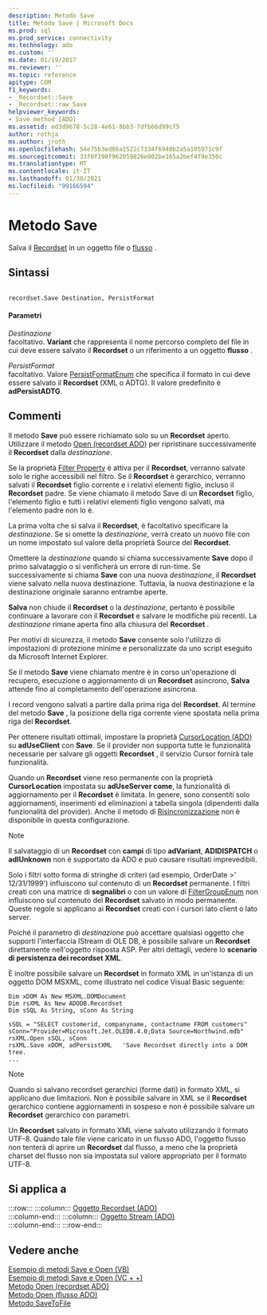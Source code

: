 ```yaml
---
description: Metodo Save
title: Metodo Save | Microsoft Docs
ms.prod: sql
ms.prod_service: connectivity
ms.technology: ado
ms.custom: ''
ms.date: 01/19/2017
ms.reviewer: ''
ms.topic: reference
apitype: COM
f1_keywords:
- _Recordset::Save
- _Recordset::raw_Save
helpviewer_keywords:
- Save method [ADO]
ms.assetid: ed3d9678-5c28-4e61-8bb3-7dfb66d99cf5
author: rothja
ms.author: jroth
ms.openlocfilehash: 54e75b3ed86a1522c7334f6948b2a5a105971c9f
ms.sourcegitcommit: 33f0f190f962059826e002be165a2bef4f9e350c
ms.translationtype: MT
ms.contentlocale: it-IT
ms.lasthandoff: 01/30/2021
ms.locfileid: "99166594"
---
```

# <a name="save-method"></a>Metodo Save
Salva il [Recordset](./recordset-object-ado.md) in un oggetto file o [flusso](./stream-object-ado.md) .  
  
## <a name="syntax"></a>Sintassi  
  
```  
  
recordset.Save Destination, PersistFormat  
```  
  
#### <a name="parameters"></a>Parametri  
 *Destinazione*  
 facoltativo. **Variant** che rappresenta il nome percorso completo del file in cui deve essere salvato il **Recordset** o un riferimento a un oggetto **flusso** .  
  
 *PersistFormat*  
 facoltativo. Valore [PersistFormatEnum](./persistformatenum.md) che specifica il formato in cui deve essere salvato il **Recordset** (XML o ADTG). Il valore predefinito è **adPersistADTG**.  
  
## <a name="remarks"></a>Commenti  
 Il metodo **Save** può essere richiamato solo su un **Recordset** aperto. Utilizzare il metodo [Open (recordset ADO)](./open-method-ado-recordset.md) per ripristinare successivamente il **Recordset** dalla *destinazione*.  
  
 Se la proprietà [Filter Property](./filter-property.md) è attiva per il **Recordset**, verranno salvate solo le righe accessibili nel filtro. Se il **Recordset** è gerarchico, verranno salvati il **Recordset** figlio corrente e i relativi elementi figlio, incluso il **Recordset** padre. Se viene chiamato il metodo Save di un **Recordset** figlio, l'elemento figlio e tutti i relativi elementi figlio vengono salvati, ma l'elemento padre non lo è.  
  
 La prima volta che si salva il **Recordset**, è facoltativo specificare la *destinazione*. Se si omette la *destinazione*, verrà creato un nuovo file con un nome impostato sul valore della proprietà Source del **Recordset**.  
  
 Omettere la *destinazione* quando si chiama successivamente **Save** dopo il primo salvataggio o si verificherà un errore di run-time. Se successivamente si chiama **Save** con una nuova *destinazione*, il **Recordset** viene salvato nella nuova destinazione. Tuttavia, la nuova destinazione e la destinazione originale saranno entrambe aperte.  
  
 **Salva** non chiude il **Recordset** o la *destinazione*, pertanto è possibile continuare a lavorare con il **Recordset** e salvare le modifiche più recenti. La *destinazione* rimane aperta fino alla chiusura del **Recordset** .  
  
 Per motivi di sicurezza, il metodo **Save** consente solo l'utilizzo di impostazioni di protezione minime e personalizzate da uno script eseguito da Microsoft Internet Explorer.  
  
 Se il metodo **Save** viene chiamato mentre è in corso un'operazione di recupero, esecuzione o aggiornamento di un **Recordset** asincrono, **Salva** attende fino al completamento dell'operazione asincrona.  
  
 I record vengono salvati a partire dalla prima riga del **Recordset**. Al termine del metodo **Save** , la posizione della riga corrente viene spostata nella prima riga del **Recordset**.  
  
 Per ottenere risultati ottimali, impostare la proprietà [CursorLocation (ADO)](./cursorlocation-property-ado.md) su **adUseClient** con **Save**. Se il provider non supporta tutte le funzionalità necessarie per salvare gli oggetti **Recordset** , il servizio Cursor fornirà tale funzionalità.  
  
 Quando un **Recordset** viene reso permanente con la proprietà **CursorLocation** impostata su **adUseServer come**, la funzionalità di aggiornamento per il **Recordset** è limitata. In genere, sono consentiti solo aggiornamenti, inserimenti ed eliminazioni a tabella singola (dipendenti dalla funzionalità del provider). Anche il metodo di [Risincronizzazione](./resync-method.md) non è disponibile in questa configurazione.  
  
> [!NOTE]
>  Il salvataggio di un **Recordset** con **campi** di tipo **adVariant**, **ADIDISPATCH** o **adIUnknown** non è supportato da ADO e può causare risultati imprevedibili.  
  
 Solo i filtri sotto forma di stringhe di criteri (ad esempio, OrderDate >' 12/31/1999') influiscono sul contenuto di un **Recordset** permanente. I filtri creati con una matrice di **segnalibri** o con un valore di [FilterGroupEnum](./filtergroupenum.md) non influiscono sul contenuto del **Recordset** salvato in modo permanente. Queste regole si applicano ai **Recordset** creati con i cursori lato client o lato server.  
  
 Poiché il parametro di *destinazione* può accettare qualsiasi oggetto che supporti l'interfaccia IStream di OLE DB, è possibile salvare un **Recordset** direttamente nell'oggetto risposta ASP. Per altri dettagli, vedere lo **scenario di persistenza dei recordset XML**.  
  
 È inoltre possibile salvare un **Recordset** in formato XML in un'istanza di un oggetto DOM MSXML, come illustrato nel codice Visual Basic seguente:  
  
```  
Dim xDOM As New MSXML.DOMDocument  
Dim rsXML As New ADODB.Recordset  
Dim sSQL As String, sConn As String  
  
sSQL = "SELECT customerid, companyname, contactname FROM customers"  
sConn="Provider=Microsoft.Jet.OLEDB.4.0;Data Source=Northwind.mdb"  
rsXML.Open sSQL, sConn  
rsXML.Save xDOM, adPersistXML   'Save Recordset directly into a DOM tree.  
...  
```  
  
> [!NOTE]
>  Quando si salvano recordset gerarchici (forme dati) in formato XML, si applicano due limitazioni. Non è possibile salvare in XML se il **Recordset** gerarchico contiene aggiornamenti in sospeso e non è possibile salvare un **Recordset** gerarchico con parametri.  
  
 Un **Recordset** salvato in formato XML viene salvato utilizzando il formato UTF-8. Quando tale file viene caricato in un flusso ADO, l'oggetto flusso non tenterà di aprire un **Recordset** dal flusso, a meno che la proprietà charset del flusso non sia impostata sul valore appropriato per il formato UTF-8.  
  
## <a name="applies-to"></a>Si applica a  

:::row:::
    :::column:::
        [Oggetto Recordset (ADO)](./recordset-object-ado.md)  
    :::column-end:::
    :::column:::
        [Oggetto Stream (ADO)](./stream-object-ado.md)  
    :::column-end:::
:::row-end:::

## <a name="see-also"></a>Vedere anche  
 [Esempio di metodi Save e Open (VB)](./save-and-open-methods-example-vb.md)   
 [Esempio di metodi Save e Open (VC + +)](./save-and-open-methods-example-vc.md)   
 [Metodo Open (recordset ADO)](./open-method-ado-recordset.md)   
 [Metodo Open (flusso ADO)](./open-method-ado-stream.md)   
 [Metodo SaveToFile](./savetofile-method.md)